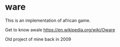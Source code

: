 # ware

This is an implementation of african game.

Get to know awale
https://en.wikipedia.org/wiki/Oware

Old project of mine back in 2009
